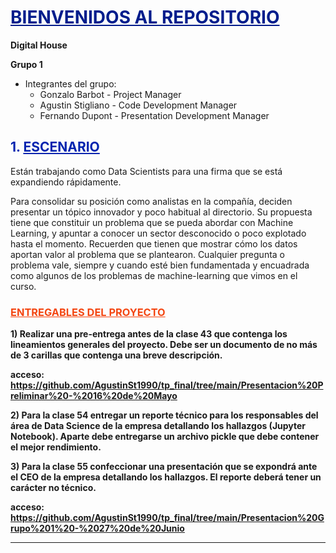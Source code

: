 # <font color = #001d8c><u>BIENVENIDOS AL REPOSITORIO</u></font>

**Digital House**

**Grupo 1**
- Integrantes del grupo:
    - Gonzalo Barbot - Project Manager
    - Agustin Stigliano - Code Development Manager
    - Fernando Dupont - Presentation Development Manager
    
## <font color = #0024af>1. <u>ESCENARIO</u></font>

Están trabajando como Data Scientists para una firma que se está expandiendo rápidamente.

Para consolidar su posición como analistas en la compañía, deciden presentar un tópico innovador y poco habitual al directorio. Su propuesta tiene que constituir un problema que se pueda abordar con Machine Learning, y apuntar a conocer un sector desconocido o poco explotado hasta el momento. Recuerden que tienen que mostrar cómo los datos aportan valor al problema que se plantearon. Cualquier pregunta o problema vale, siempre y cuando esté bien fundamentada y encuadrada como algunos de los problemas de machine-learning que vimos en el curso.

### <font color = #f44611><u>ENTREGABLES DEL PROYECTO</u></font>

<b>1) Realizar una pre-entrega antes de la clase 43 que contenga los lineamientos generales del proyecto. Debe ser un documento de no más de 3 carillas que contenga
una breve descripción.

acceso: https://github.com/AgustinSt1990/tp_final/tree/main/Presentacion%20Preliminar%20-%2016%20de%20Mayo

<b>2) Para la clase 54 entregar un reporte técnico para los responsables del área de Data Science de la empresa detallando los hallazgos (Jupyter Notebook). Aparte debe entregarse un archivo pickle que debe contener el mejor rendimiento.

<b>3) Para la clase 55 confeccionar una presentación que se expondrá ante el CEO de la empresa detallando los hallazgos. El reporte deberá tener un carácter no técnico.

acceso: https://github.com/AgustinSt1990/tp_final/tree/main/Presentacion%20Grupo%201%20-%2027%20de%20Junio

---------------------------------------------------------------------------------------------------------------

